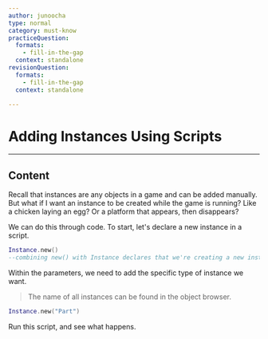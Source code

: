 ```yaml
---
author: junoocha
type: normal
category: must-know
practiceQuestion:
  formats:
    - fill-in-the-gap
  context: standalone
revisionQuestion:
  formats:
    - fill-in-the-gap
  context: standalone

---
```


# Adding Instances Using Scripts
---

## Content
Recall that instances are any objects in a game and can be added manually. But what if I want an instance to be created while the game is running? Like a chicken laying an egg? Or a platform that appears, then disappears?

We can do this through code. To start, let's declare a new instance in a script. 

```lua
Instance.new()
--combining new() with Instance declares that we're creating a new instance
```
Within the parameters, we need to add the specific type of instance we want.
> The name of all instances can be found in the object browser.
```lua
Instance.new("Part")
```
Run this script, and see what happens.
